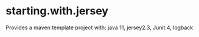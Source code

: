 # starting.with.jersey
Provides a maven template project with: java 11, jersey2.3, Junit 4, logback
